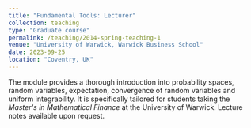 ```yaml
---
title: "Fundamental Tools: Lecturer"
collection: teaching
type: "Graduate course"
permalink: /teaching/2014-spring-teaching-1
venue: "University of Warwick, Warwick Business School"
date: 2023-09-25
location: "Coventry, UK"
---
```


The module provides a thorough introduction into probability spaces, random variables, expectation, convergence of random variables and uniform integrability. It is specifically tailored for students taking the *Master's in Mathematical Finance* at the University of Warwick. Lecture notes available upon request.